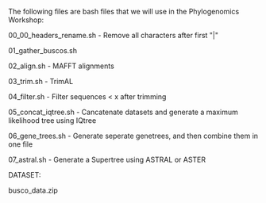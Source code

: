 The following files are bash files that we will use in the Phylogenomics Workshop:

00_00_headers_rename.sh - Remove all characters after first "|"

01_gather_buscos.sh

02_align.sh - MAFFT alignments

03_trim.sh - TrimAL

04_filter.sh - Filter sequences < x after trimming

05_concat_iqtree.sh - Cancatenate datasets and generate a maximum likelihood tree using IQtree

06_gene_trees.sh - Generate seperate genetrees, and then combine them in one file

07_astral.sh - Generate a Supertree using ASTRAL or ASTER

DATASET: 

busco_data.zip
